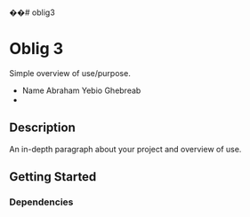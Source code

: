 ��#   o b l i g 3 


# Oblig 3

Simple overview of use/purpose.
* Name Abraham Yebio Ghebreab
* 

## Description

An in-depth paragraph about your project and overview of use.

## Getting Started

### Dependencies

